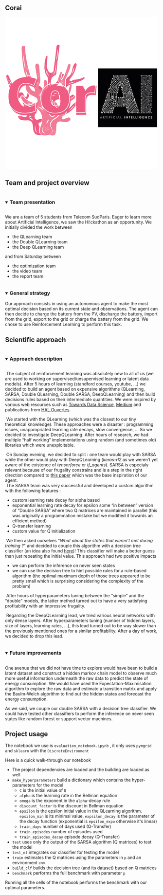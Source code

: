 ## Corai

![CorAI](CorAI.png)



## Team and project overview 

<details open="open">
<summary><h3 style="display: inline-block">Team presentation</h2></summary>
<p>We are a team of 5 students from Telecom SudParis. Eager to learn more about Artificial Intelligence, we saw the Hi!ckathon as an opportunity. We initially divided the work between</p>
<ul>
<li>the QLearning team</li>
<li>the Double QLearning team</li>
<li>the Deep QLearning team</li>
</ul>
<p>and from Saturday between</p>
<ul>
<li>the optimization team</li>
<li>the video team</li>
<li>the report team</li>
</ul>
</details>


<details open="open">
<summary><h3 style="display: inline-block">General strategy</h2></summary>
Our approach consists in using an autonomous agent to make the most optimal decision based on its current state and observations. The agent can then decide to charge the battery from the PV, discharge the battery, import from the grid, export to the grid or charge the battery from the grid. We chose to use Reinforcement Learning to perform this task.
</details>


## Scientific approach

<details open="open">
<summary><h3 style="display: inline-block">Approach description</h2></summary>
<p>&nbsp;The subject of reinforcement learning was absolutely new to all of us (we are used to working on  supervised/unsupervised learning or latent data models). After 5 hours of learning (standford courses, youtube, …) we decided to build an agent based on expensive algorithms (QLearning, SARSA, Double QLearning, Double SARSA, DeepQLearning) and then build decisions rules based on their intermediate quantities. We were inspired by various web resources such as <a href="http://towardsdatascience.com/">Towards Data Science</a>, <a href="https://medium.com/">Medium</a> and publications from <a href="https://hal.archives-ouvertes.fr/">HAL Ouvertes</a>.</p>
<p>&nbsp;We started with the QLearning (which was the closest to our tiny theoretical knowledge). These approaches were a disaster : programming issues, unappropriated learning rate decays, slow convergence, ... So we decided to investigate DeepQLearning. After hours of research, we had multiple “half working” implementations using random (and sometimes old) libraries which were unexploitable.</p>
<p>&nbsp;On Sunday evening, we decided to split : one team would play with SARSA while the other would play with DeepQLearning (<em>keras-rl2</em> as we weren’t yet aware of the existence of <em>tensorforce</em> or <em>tf_agents</em>). SARSA is especialy relevant because of our frugality constrains and is a step in the right direction compared to <a href="https://hal.archives-ouvertes.fr/hal-02382232">this paper</a> which was the base inspiration of our agent.<br>&nbsp;The SARSA team was very successful and developed a custom algorithm with the following features :</p>
<ul>
<li>custom learning rate decay for alpha based</li>
<li>exponential learning rate decay for epsilon
some “in between” version of “Double SARSA” where two Q matrices are maintained in parallel (this was originally a programmation mistake but we modified it towards an efficient method)</li>
<li>Q-transfer learning</li>
<li>custom value for Q initialization</li>
</ul>
<p>&nbsp;We then asked ourselves &quot;<em>What about the states that weren’t met during training ?</em>&quot; and decided to couple this algorithm with a decision tree classifier (an idea also found <a href="https://hal.archives-ouvertes.fr/hal-02382232">here</a>)! This classifier will make a better guess than just repeating the initial value. This approach had two positive impacts</p>
<ul>
<li>we can perform the inference on never seen states</li>
<li>we can use the decision tree to hint possible rules for a rule-based algorithm (the optimal maximum depth of those trees appeared to be pretty small which is surprising considering the complexity of the problem)</li>
</ul>
<p>&nbsp;After hours of hyperparameters tuning between the “simple” and the “double” models, the latter method turned out to have a very satisfying profitability with an impressive frugality.</p>
<p>&nbsp;Regarding the DeepQLearning lead, we tried various neural networks with only dense layers. After hyperparameters tuning (number of hidden layers, size of layers, learning rates, …), this lead turned out to be way slower than the previously mentioned ones for a similar profitability. After a day of work, we decided to drop this lead.</p>


</details>

<details open="open">
<summary><h3 style="display: inline-block">Future improvements</h2></summary>
<p>One avenue that we did not have time to explore would have been to build a latent dataset and construct a hidden markov chain model to observe much more useful information underneath the raw data to predict the state of energy consumption. We would have used the Expectation-Maximisation algorithm to explore the raw data and estimate a transition matrix and apply the Baulm-Welch algorithm to find out the hidden states and forecast the energy consumption.</p>
<p>As we said, we couple our double SARSA with a decision tree classifier. We could have tested other classifiers to perform the inference on never seen states like random forest or support vector machines.</p></details>




## Project usage

The notebook we use is `evaluation_notebook.ipynb` , it only uses `pymgrid` and `sklearn` with the `DiscreteEnvironment`

Here is a quick walk-through our notebook

* The project dependencies are loaded and the building are loaded as well
* `make_hyperparameters` build a dictionary which contains the hyper-parameters for the model
  * `C` is the initial value of `Q`
  * `alpha` is the learning rate in the Bellman equation
  * `omega` is the exponent in the `alpha`-decay rule
  * `discount_factor` is the discount in Bellman equation
  * `epsilon` is the epsilon initial value in the QLearning algorithm. `epsilon_min` is its minimal value, `expsilon_decay` is the parameter of the decay function (exponential is `epsilon_expo` otherwise it's linear)
  * `train_days` number of days used (Q-Transfer)
  * `train_episodes` number of episodes used
  * `train_episodes_decay` episode decay (Q-Transfer)
* `test` uses only the output of the SARSA algorithm (Q matrices) to test the model
* `test_ml` integrates our classifier for testing the model
* `train` estimates the Q matrices using the parameters in `p` and an environment `env`
* `build_clf` builds the decision tree (and its dataset) based on Q matrices
* `benchmark` performs the full benchmark with parameter `p`

Running all the cells of the notebook performs the benchmark with our optimal parameters.

